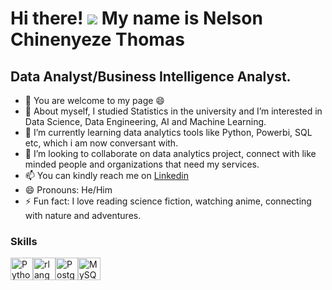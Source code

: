 Hi there! ![](https://user-images.githubusercontent.com/18350557/176309783-0785949b-9127-417c-8b55-ab5a4333674e.gif) My name is Nelson Chinenyeze Thomas
========================================================================================================================================

**Data Analyst/Business Intelligence Analyst.**
---------------------------------

- 👋 You are welcome to my page 😄 
- 👤 About myself, I studied Statistics in the university and I’m interested in Data Science, Data Engineering, AI and Machine Learning.
- 🧠 I’m currently learning data analytics tools like Python, Powerbi, SQL etc, which i am now conversant with. 
- 🤝 I’m looking to collaborate on data analytics project, connect with like minded people and organizations that need my services.
- 📫 You can kindly reach me on [Linkedin](https://www.linkedin.com/in/nelson-c-thomas-bi-analyst/)
- 😄 Pronouns: He/Him
- ⚡ Fun fact: I love reading science fiction, watching anime, connecting with nature and adventures.



### Skills


<p align="left">
<a href="https://www.python.org/" target="_blank" rel="noreferrer"><img src="https://raw.githubusercontent.com/danielcranney/readme-generator/main/public/icons/skills/python-colored.svg" width="36" height="36" alt="Python" /></a><a href="https://www.r-project.org/" target="_blank" rel="noreferrer"><img src="https://raw.githubusercontent.com/danielcranney/readme-generator/main/public/icons/skills/rlang-colored.svg" width="36" height="36" alt="rlang" /></a><a href="https://www.postgresql.org/" target="_blank" rel="noreferrer"><img src="https://raw.githubusercontent.com/danielcranney/readme-generator/main/public/icons/skills/postgresql-colored.svg" width="36" height="36" alt="PostgreSQL" /></a><a href="https://www.mysql.com/" target="_blank" rel="noreferrer"><img src="https://raw.githubusercontent.com/danielcranney/readme-generator/main/public/icons/skills/mysql-colored.svg" width="36" height="36" alt="MySQL" /></a>
</p>
